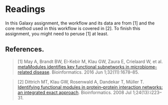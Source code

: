 # Readings

In this Galaxy assignment, the workflow and its data are from [1] and the core method used in this workflow is covered in [2].
To finish this assignment, you might need to peruse [1] at least. 

## References.
> [1] May A, Brandt BW, El-Kebir M, Klau GW, Zaura E, Crielaard W, et al. [metaModules identifies key functional subnetworks
in microbiome-related disease](https://github.com/ibivu/B4TM-Galaxy-2017/blob/master/papers/metaModules.pdf).
Bioinformatics. 2016 Jun 1;32(11):1678–85.

> [2] Dittrich MT, Klau GW, Rosenwald A, Dandekar T, Müller T. [Identifying functional modules in protein–protein interaction
networks: an integrated exact approach](https://github.com/ibivu/B4TM-Galaxy-2017/blob/master/papers/Heinz.pdf).
Bioinformatics. 2008 Jul 1;24(13):i223–31.
